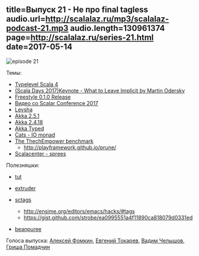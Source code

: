 title=Выпуск 21 - Не про final tagless
audio.url=http://scalalaz.ru/mp3/scalalaz-podcast-21.mp3
audio.length=130961374
page=http://scalalaz.ru/series-21.html
date=2017-05-14
----
![episode 21](img/episode21.png)

Темы:

- [Typelevel Scala 4](https://github.com/typelevel/scala/blob/typelevel-readme/notes/typelevel-4.md)
- [(Scala Days 2017)Keynote - What to Leave Implicit by Martin Odersky](https://www.youtube.com/watch?v=Oij5V7LQJsA&index=1&list=PLLMLOC3WM2r5Ei2mnSHCD-ZD04AXovttL)
- [Freestyle 0.1.0 Release](https://www.47deg.com/blog/freestyle-v0-1-0-release/?utm_content=buffera708f&utm_medium=social&utm_source=twitter.com&utm_campaign=buffer)
- [Видео со Scalar Conference 2017](https://www.youtube.com/playlist?list=PL8NC5lCgGs6Pd7RCawHK4XN0oq23oRe7U)
- [Levsha](https://github.com/fomkin/levsha)
- [Akka 2.5.1](http://akka.io/news/2017/05/02/akka-2.5.1-released.html)
- [Akka 2.4.18](http://akka.io/news/2017/05/02/akka-2.5.1-released.html)
- [Akka Typed](http://blog.akka.io/typed/2017/05/05/typed-intro)
- [Cats - IO monad](http://typelevel.org/blog/2017/05/02/io-monad-for-cats.html)
- [The ThechEmpower benchmark](https://www.reddit.com/r/scala/comments/6ala1n/the_thechempower_benchmark/)
    - <http://playframework.github.io/prune/>
- [Scalacenter - sprees](https://github.com/scalacenter/sprees)

Полезняшки:

- [tut](https://github.com/tpolecat/tut)
- [extruder](https://github.com/janstenpickle/extruder)
- [sctags](https://github.com/luben/sctags)
    - <http://ensime.org/editors/emacs/hacks/#tags>
    - <https://gist.github.com/strobe/ea0995551a4f11890ca818079d0331ed>

- [beanpuree](https://github.com/limansky/beanpuree)

Голоса выпуска: [Алексей Фомкин](http://github.com/fomkin/korolev), [Евгений Токарев](http://github.com/strobe),
[Вадим Челышов](http://github.com/dos65), [Гриша Помадчин](https://github.com/pomadchin)
